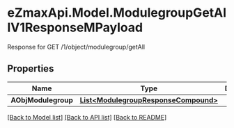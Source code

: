 # eZmaxApi.Model.ModulegroupGetAllV1ResponseMPayload
Response for GET /1/object/modulegroup/getAll

## Properties

Name | Type | Description | Notes
------------ | ------------- | ------------- | -------------
**AObjModulegroup** | [**List&lt;ModulegroupResponseCompound&gt;**](ModulegroupResponseCompound.md) |  | 

[[Back to Model list]](../README.md#documentation-for-models) [[Back to API list]](../README.md#documentation-for-api-endpoints) [[Back to README]](../README.md)

